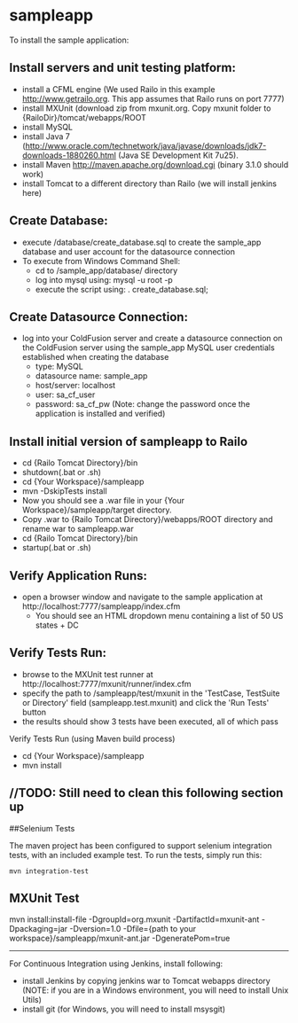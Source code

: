 sampleapp
====================

To install the sample application:

Install servers and unit testing platform:
------------------------------------------
- install a CFML engine (We used Railo in this example http://www.getrailo.org.  This app assumes that Railo runs on port 7777)
- install MXUnit (download zip from mxunit.org.  Copy mxunit folder to {RailoDir}/tomcat/webapps/ROOT
- install MySQL 
- install Java 7  (http://www.oracle.com/technetwork/java/javase/downloads/jdk7-downloads-1880260.html (Java SE Development Kit 7u25).
- install Maven http://maven.apache.org/download.cgi (binary 3.1.0 should work)
- install Tomcat to a different directory than Railo (we will install jenkins here)


Create Database:
----------------
- execute /database/create_database.sql to create the sample_app database and user account for the datasource connection
- To execute from Windows Command Shell:
	- cd to /sample_app/database/ directory
	- log into mysql using:  mysql -u root -p
	- execute the script using:  \. create_database.sql;

Create Datasource Connection:
-----------------------------
- log into your ColdFusion server and create a datasource connection on the ColdFusion server using the sample_app MySQL user credentials established when creating the database
	- type: MySQL
	- datasource name: sample_app
	- host/server: localhost
	- user: sa_cf_user
	- password:  sa_cf_pw (Note: change the password once the application is installed and verified)
	
	
Install initial version of sampleapp to Railo
------------------------
- cd {Railo Tomcat Directory}/bin
- shutdown(.bat or .sh)
- cd {Your Workspace}/sampleapp
- mvn -DskipTests install
- Now you should see a .war file in your {Your Workspace}/sampleapp/target directory. 
- Copy .war to {Railo Tomcat Directory}/webapps/ROOT directory and rename war to sampleapp.war
- cd {Railo Tomcat Directory}/bin
- startup(.bat or .sh)

Verify Application Runs:	
------------------------
- open a browser window and navigate to the sample application at http://localhost:7777/sampleapp/index.cfm
	- You should see an HTML dropdown menu containing a list of 50 US states + DC

	
Verify Tests Run:
-----------------	
- browse to the MXUnit test runner at http://localhost:7777/mxunit/runner/index.cfm
- specify the path to /sampleapp/test/mxunit in the 'TestCase, TestSuite or Directory' field (sampleapp.test.mxunit) and click the 'Run Tests' button
- the results should show 3 tests have been executed, all of which pass 

Verify Tests Run (using Maven build process)
- cd {Your Workspace}/sampleapp
- mvn install

//TODO:  Still need to clean this following section up
-----------------------------------------------------------
##Selenium Tests  

The maven project has been configured to support selenium integration tests, with an included example test.  To run the tests, simply run this:

    mvn integration-test

## MXUnit Test

mvn install:install-file -DgroupId=org.mxunit -DartifactId=mxunit-ant -Dpackaging=jar -Dversion=1.0 -Dfile={path to your workspace}/sampleapp/mxunit-ant.jar -DgeneratePom=true

---------------------
For Continuous Integration using Jenkins, install following:
- install Jenkins by copying jenkins war to Tomcat webapps directory (NOTE: if you are in a Windows environment, you will need to install Unix Utils)
- install git (for Windows, you will need to install msysgit)
